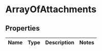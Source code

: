 # ArrayOfAttachments

## Properties
Name | Type | Description | Notes
------------ | ------------- | ------------- | -------------
